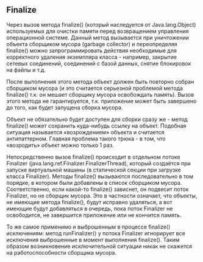 ## Finalize

Через вызов метода finalize() (который наследуется от Java.lang.Object) используемых для очистки памяти перед возвращением управления операционной системе. Данный метод вызывается при уничтожении объекта сборщиком мусора (garbage collector) и переопределяя finalize() можно запрограммировать действия необходимые для корректного удаления экземпляра класса - например, закрытие сетевых соединений, соединений с базой данных, снятие блокировок на файлы и т.д.

После выполнения этого метода объект должен быть повторно собран сборщиком мусора (и это считается серьезной проблемой метода finalize() т.к. он мешает сборщику мусора освобождать память). Вызов этого метода не гарантируется, т.к. приложение может быть завершено до того, как будет запущена сборка мусора.

Объект не обязательно будет доступен для сборки сразу же - метод finalize() может сохранить куда-нибудь ссылку на объект. Подобная ситуация называется «возрождением» объекта и считается антипаттерном. Главная проблема такого трюка - в том, что «возродить» объект можно только 1 раз.




Непосредственно вызов finalize() происходит в отдельном потоке Finalizer (java.lang.ref.Finalizer.FinalizerThread), который создаётся при запуске виртуальной машины (в статической секции при загрузке класса Finalizer). Методы finalize() вызываются последовательно в том порядке, в котором были добавлены в список сборщиком мусора. Соответственно, если какой-то finalize() зависнет, он подвесит поток Finalizer, но не сборщик мусора. Это в частности означает, что объекты, не имеющие метода finalize(), будут исправно удаляться, а вот имеющие будут добавляться в очередь, пока поток Finalizer не освободится, не завершится приложение или не кончится память.

То же самое применимо и выброшенным в процессе finalize() исключениям: метод runFinalizer() у потока Finalizer игнорирует все исключения выброшенные в момент выполнения finalize(). Таким образом возникновение исключительной ситуации никак не скажется на работоспособности сборщика мусора.